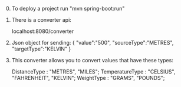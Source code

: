 0) To deploy a project run "mvn spring-boot:run"
1) There is a converter api:

    localhost:8080/converter

2) Json object for sending:
    {
        "value":"500",
        "sourceType":"METRES",
        "targetType":"KELVIN"
    }
    
3) This converter allows you to convert values that have these types:
    
    DistanceType : "METRES", "MILES";
    TemperatureType : "CELSIUS", "FAHRENHEIT", "KELVIN";
    WeightType : "GRAMS", "POUNDS";
 
 